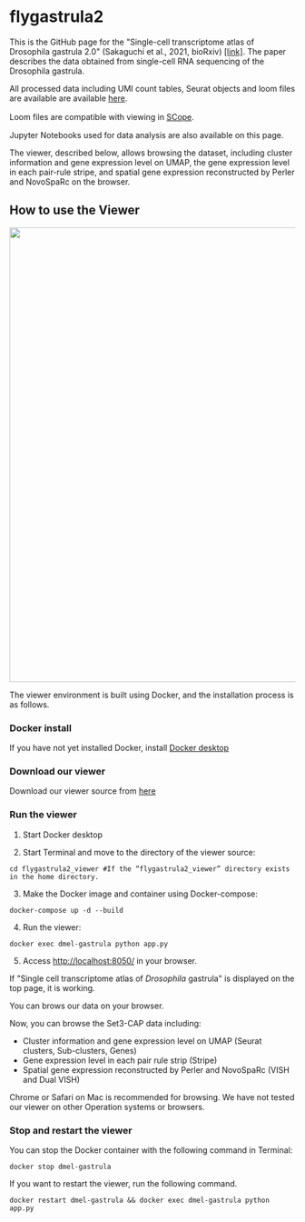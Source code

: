 # flygastrula2
This is the GitHub page for the "Single-cell transcriptome atlas of Drosophila gastrula 2.0" (Sakaguchi et al., 2021, bioRxiv) [\[link\]](https://www.biorxiv.org/content/10.1101/2021.12.27.474293v1). The paper describes the data obtained from single-cell RNA sequencing of the Drosophila gastrula.

All processed data including UMI count tables, Seurat objects and loom files are available are available [here](https://kyotouac-my.sharepoint.com/:f:/g/personal/kondo_takefumi_7v_kyoto-u_ac_jp/Em050jK6biJPp5spAcPqFqMBxEesA0gM5U0I4pNBzrnRXQ?e=u4l1gU).

Loom files are compatible with viewing in [SCope](https://scope.aertslab.org).　　

Jupyter Notebooks used for data analysis are also available on this page.

The viewer, described below, allows browsing the dataset, including cluster information and gene expression level on UMAP, the gene expression level in each pair-rule stripe, and spatial gene expression reconstructed by Perler and NovoSpaRc on the browser.

## How to use the Viewer

<img src="./sample_movie_20230306_trimmed.gif" width = 800>

The viewer environment is built using Docker, and the installation process is as follows.

### Docker install

If you have not yet installed Docker, install [Docker desktop](https://docs.docker.com/engine/install/)

### Download our viewer

Download our viewer source from [here](https://kyotouac-my.sharepoint.com/:f:/g/personal/kondo_takefumi_7v_kyoto-u_ac_jp/EiChKaXMm5BKghVDLpVTnR8BYGaPtvughljkGcn0lnSQNQ?e=8yHygt)

### Run the viewer
 1. Start Docker desktop

 2. Start Terminal and move to the directory of the viewer source:
```
cd flygastrula2_viewer #If the “flygastrula2_viewer” directory exists in the home directory.
```

3. Make the Docker image and container using Docker-compose:

```
docker-compose up -d --build
```

4. Run the viewer:

```
docker exec dmel-gastrula python app.py
```

5. Access [http://localhost:8050/](http://localhost:8050/) in your browser.

If "Single cell transcriptome atlas of *Drosophila* gastrula" is displayed on the top page, it is working.

You can brows our data on your browser.

Now, you can browse the Set3-CAP data including:
- Cluster information and gene expression level on UMAP (Seurat clusters, Sub-clusters, Genes)
- Gene expression level in each pair rule strip (Stripe)
- Spatial gene expression reconstructed by Perler and NovoSpaRc (VISH and Dual VISH)



Chrome or Safari on Mac is recommended for browsing. We have not tested our viewer on other Operation systems or browsers.

### Stop and restart the viewer
You can stop the Docker container with the following command in Terminal:
```
docker stop dmel-gastrula
```

If you want to restart the viewer, run the following command.
```
docker restart dmel-gastrula && docker exec dmel-gastrula python app.py
```
